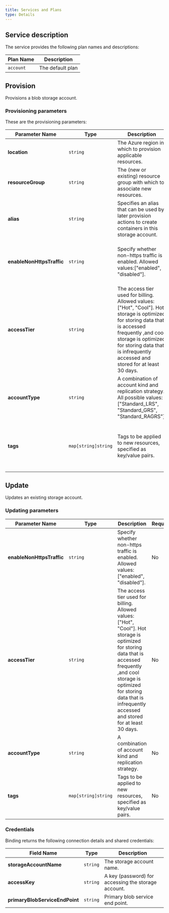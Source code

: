 ```yaml
---
title: Services and Plans
type: Details
---
```


## Service description

The service provides the following plan names and descriptions:

| Plan Name | Description      |
| --------- | ---------------- |
| `account` | The default plan |

## Provision

Provisions a blob storage account.

### Provisioning parameters

These are the provisioning parameters:

| Parameter Name          | Type                | Description                                                  | Required | Default Value                                                |
| ----------------------- | ------------------- | ------------------------------------------------------------ | -------- | ------------------------------------------------------------ |
| **location**              | `string`            | The Azure region in which to provision applicable resources. | Yes      |                                                              |
| **resourceGroup**         | `string`            | The (new or existing) resource group with which to associate new resources. | Yes      |                                                              |
| **alias**                 | `string`            | Specifies an alias that can be used by later provision actions to create containers in this storage account. | Yes      |                                                              |
| **enableNonHttpsTraffic** | `string`            | Specify whether non-https traffic is enabled. Allowed values:["enabled", "disabled"]. | No       | If not provided, "disabled" will be used as the default value. That is, only https traffic is allowed. |
| **accessTier**            | `string`            | The access tier used for billing.    Allowed values: ["Hot", "Cool"]. Hot storage is optimized for storing data that is accessed frequently ,and cool storage is optimized for storing data that is infrequently accessed and stored for at least 30 days. | No       | If not provided, "Hot" will be used as the default value.    |
| **accountType**           | `string`            | A combination of account kind and   replication strategy. All possible values: ["Standard_LRS", "Standard_GRS", "Standard_RAGRS"]. | No       | If not provided, "Standard_LRS" will be used as the default value for all plans. |
| **tags**                  | `map[string]string` | Tags to be applied to new resources, specified as key/value pairs. | No       | Tags (even if none are specified) are automatically supplemented with `heritage: open-service-broker-azure`. |

## Update

Updates an existing storage account.

### Updating parameters

| Parameter Name            | Type                | Description                                                  | Required |
| ------------------------- | ------------------- | ------------------------------------------------------------ | -------- |
| **enableNonHttpsTraffic**   | `string`            | Specify whether non-https traffic is enabled. Allowed values:["enabled", "disabled"]. | No       |
| **accessTier**              | `string`            | The access tier used for billing.    Allowed values: ["Hot", "Cool"]. Hot storage is optimized for storing data that is accessed frequently ,and cool storage is optimized for storing data that is infrequently accessed and stored for at least 30 days. | No       |
| **accountType**             | `string`            | A combination of account kind and   replication strategy.    | No       |
| **tags**                    | `map[string]string` | Tags to be applied to new resources, specified as key/value pairs. | No       |

### Credentials

Binding returns the following connection details and shared credentials:

| Field Name                   | Type     | Description                                         |
| ---------------------------- | -------- | --------------------------------------------------- |
| **storageAccountName**         | `string` | The storage account name.                           |
| **accessKey**                  | `string` | A key (password) for accessing the storage account. |
| **primaryBlobServiceEndPoint** | `string` | Primary blob service end point.                     |
